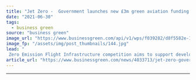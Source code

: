 ```yaml
---
title: "Jet Zero -  Government launches new £3m green aviation funding competition"
date: "2021-06-30"
tags: 
  - business green
source: "business green"
image_url: "https://www.businessgreen.com/api/v1/wps/f039282/d8f5582e-1fb6-49a9-b584-bc720b02a0df/3/british-airways-flying-sky-flight-185x114.jpg"
image_fp: "/assets/img/post_thumbnails/144.jpg"
lead: "
 Zero Emission Flight Infrastructure competition aims to support development of the charging and fuelling infrastructure that could enable zero emission flight ..."
article_url: "https://www.businessgreen.com/news/4033713/jet-zero-government-launches-gbp3m-green-aviation-funding-competition"
---
```


---

